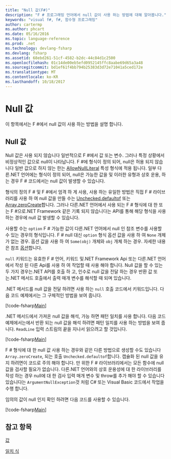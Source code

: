 ```yaml
---
title: "Null 값(F#)"
description: "F # 프로그래밍 언어에서 null 값이 사용 하는 방법에 대해 알아봅니다."
keywords: "visual f#, f#, 함수형 프로그래밍"
author: cartermp
ms.author: phcart
ms.date: 05/16/2016
ms.topic: language-reference
ms.prod: .net
ms.technology: devlang-fsharp
ms.devlang: fsharp
ms.assetid: 68ebd261-51cf-4582-b2dc-44c84d1c2500
ms.openlocfilehash: 01c14de00eb5efd0952145ffc8aabe69d65a3a48
ms.sourcegitcommit: bd1ef61f4bb794b25383d3d72e71041a5ced172e
ms.translationtype: MT
ms.contentlocale: ko-KR
ms.lasthandoff: 10/18/2017
---
```

# <a name="null-values"></a>Null 값

이 항목에서는 F #에서 null 값이 사용 하는 방법을 설명 합니다.


## <a name="null-value"></a>Null 값
Null 값은 사용 되지 않습니다 일반적으로 F #에서 값 또는 변수. 그러나 특정 상황에서 비정상적인 값으로 null이 나타납니다. F #에 형식이 정의 되어, null은 허용 되지 않습니다 일반 값으로 하지 않는 한는 [AllowNullLiteral](https://msdn.microsoft.com/library/4f315196-f444-4cca-ba07-1176ff71eb0f) 특성 형식에 적용 됩니다. 일부 다른.NET 언어에는 형식이 정의 되어, null은 가능한 값을 및 이러한 유형과 상호 운용, 하는 경우 F # 코드에서는 null 값이 발생할 수 있습니다.

형식의 정의 F # 및 F #에서 엄격 하 게 사용, 사용 하는 유일한 방법은 직접 F # 라이브러리를 사용 하 여 null 값을 만들 수는 [Unchecked.defaultof](https://msdn.microsoft.com/library/9ff97f2a-1bd4-4f4c-afbe-5886a74ab977) 또는 [Array.zeroCreate](https://msdn.microsoft.com/library/fa5b8e7a-1b5b-411c-8622-b58d7a14d3b2)합니다. 그러나 다른.NET 언어에서 사용 되는 F # 형식에 대 한 또는 F #으로.NET Framework 같은 기록 되지 않습니다는 API를 통해 해당 형식을 사용 하는 경우에 null 값 발생할 수 있습니다.

사용할 수는 `option` F # 가능한 값이 다른.NET 언어에서 null 인 참조 변수를 사용할 수 있는 경우의 형식입니다. F # null 대신 `option` 형식 옵션 값을 사용 하 여 `None` 개체가 없는 경우. 옵션 값을 사용 하 여 `Some(obj)` 개체와 `obj` 개체 하는 경우. 자세한 내용은 참조 [옵션](../options.md)합니다.

`null` 키워드는 유효한 F # 언어, 키워드 및.NET Framework Api 또는 다른.NET 언어에서 작성 된 다른 Api를 사용 하 여 작업할 때 사용 해야 합니다. Null 값을 할 수 있는 두 가지 경우는.NET API를 호출 하 고, 인수로 null 값을 전달 하는 경우 반환 값 또는.NET 메서드 호출에서 출력 매개 변수를 해석할 때 되며 있습니다.

.NET 메서드를 null 값을 전달 하려면 사용 하는 `null` 호출 코드에서 키워드입니다. 다음 코드 예제에서는 그 구체적인 방법을 보여 줍니다.

[!code-fsharp[Main](../../../../samples/snippets/fsharp/lang-ref-1/snippet701.fs)]

.NET 메서드에서 가져온 null 값을 해석, 가능 하면 패턴 일치를 사용 합니다. 다음 코드 예제에서는에서 반환 되는 null 값을 해석 하려면 패턴 일치를 사용 하는 방법을 보여 줍니다. `ReadLine` 입력 스트림의 끝을 지나서 읽으려고 할 것입니다.

[!code-fsharp[Main](../../../../samples/snippets/fsharp/lang-ref-1/snippet702.fs)]

F # 형식에 대 한 null 값 사용 하는 경우와 같은 다른 방법으로 생성할 수도 있습니다 `Array.zeroCreate`, 되는 호출 `Unchecked.defaultof`합니다. 캡슐화 된 null 값을 유지 하려면이 코드로 주의 해야 합니다. 만 위한 F # 라이브러리에서는 모든 함수에 null 값을 검사할 필요가 없습니다. 다른.NET 언어와의 상호 운용성에 대 한 라이브러리를 작성 하는 경우 null에 대 한 검사 입력 매개 변수 및 throw를 추가 해야 할 수 있습니다 있습니다는 `ArgumentNullException`것 처럼 C# 또는 Visual Basic 코드에서 작업을 수행 합니다.

임의의 값이 null 인지 확인 하려면 다음 코드를 사용할 수 있습니다.

[!code-fsharp[Main](../../../../samples/snippets/fsharp/lang-ref-1/snippet703.fs)]

## <a name="see-also"></a>참고 항목
[값](index.md)

[일치 식](../match-expressions.md)
